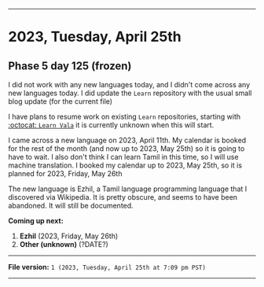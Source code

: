 
***

# 2023, Tuesday, April 25th

## Phase 5 day 125 (frozen)

I did not work with any new languages today, and I didn't come across any new languages today. I did update the `Learn` repository with the usual small blog update (for the current file)

I have plans to resume work on existing `Learn` repositories, starting with [:octocat: `Learn Vala`](https://github.com/seanpm2001/Learn-Vala/) it is currently unknown when this will start.

I came across a new language on 2023, April 11th. My calendar is booked for the rest of the month (and now up to 2023, May 25th) so it is going to have to wait. I also don't think I can learn Tamil in this time, so I will use machine translation. I booked my calendar up to 2023, May 25th, so it is planned for 2023, Friday, May 26th

The new language is Ezhil, a Tamil language programming language that I discovered via Wikipedia. It is pretty obscure, and seems to have been abandoned. It will still be documented.

**Coming up next:**

1. **Ezhil** (2023, Friday, May 26th)
2. **Other (unknown)** (?DATE?)

<!-- Today wasn't planned to be a development day for new repositories. I am taking a temporary break from it to work on other projects. If I can gather more languages, I might start phase 4 (2022) earlier. <!-- Work is being done to get the [`Learn`](https://github.com/seanpm2001/Learn/) repository back up to date, as I couldn't keep up in the last 3 days of phase 3 of 2022. The current phase finished yesterday (2022, Tuesday, November 29th) new repositories are expected to start being created at an unknown time in 2022 December. !--> 

<!-- This is the end of phase 4 (2022) of the acceleration project for `seanpm2001/Learn`. !-->

***

**File version:** `1 (2023, Tuesday, April 25th at 7:09 pm PST)`

***
